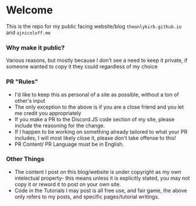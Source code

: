 # Welcome

This is the repo for my public facing website/blog `theonlykirb.github.io` and `ajnicoloff.me`

### Why make it public?

Various reasons, but mostly because I don't see a need to keep it private, if someone wanted to copy it they could regardless of my choice

### PR "Rules"
- I'd like to keep this as personal of a site as possible, without a ton of other's input
- The only exception to the above is if you are a close friend and you let me credit you appropriately
- If you make a PR to the Discord.JS code section of my site, please include the reasoning for the change.
- If I happen to be working on something already tailored to what your PR includes, I will most likely close it, please don't take offense to this!
- PR Content/ PR Language must be in English.

### Other Things
- The content I post on this blog/website is under copyright as my own intelectual property- this means unless it is explicitly stated, you may not copy it or reword it to post on your own site.
- Code in the Tutorials I may post is all free use, and fair game, the above only refers to my posts, and specific pages/tutorial writings.
